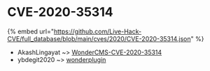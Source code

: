 # CVE-2020-35314
{% embed url="https://github.com/Live-Hack-CVE/full_database/blob/main/cves/2020/CVE-2020-35314.json" %}

* AkashLingayat ~> [WonderCMS-CVE-2020-35314](https://www.alice-snow.ru/2020/database/cve-2020-35314/wondercms-cve-2020-35314-akashlingayat)
* ybdegit2020 ~> [wonderplugin](https://www.alice-snow.ru/2020/database/cve-2020-35314/wonderplugin-ybdegit2020)